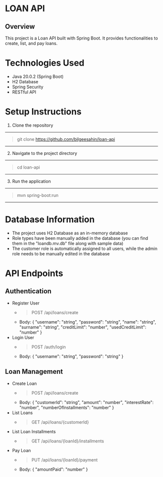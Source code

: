 # LOAN API
## Overview
This project is a Loan API built with Spring Boot. It provides functionalities to create, list, and pay loans.

# Technologies Used
* Java 20.0.2 (Spring Boot)
* H2 Database
* Spring Security
* RESTful API

# Setup Instructions

1. Clone the repository
---
>git clone https://github.com/bilgeesahin/loan-api
---
2. Navigate to the project directory
---
>cd loan-api
---
3. Run the application
---
>mvn spring-boot:run
---

# Database Information
* ⁠The project uses H2 Database as an in-memory database
* Role types have been manually added in the database (you can find them in the "loandb.mv.db" file along with sample data)
* The customer role is automatically assigned to all users, while the admin role needs to be manually edited in the database

# API Endpoints
## Authentication
* Register User
  * >POST /api/loans/create
  * Body:
    {
    "username": "string",
    "password": "string",
    "name": "string",
    "surname": "string",
    "creditLimit": "number",
    "usedCreditLimit": "number"
    }
* Login User
  * >POST /auth/login
  * Body:
    {
    "username": "string",
    "password": "string"
    }
## Loan Management
* Create Loan
  * >POST /api/loans/create
  * Body:
  {
  "customerId": "string",
  "amount": "number",
  "interestRate": "number",
  "numberOfInstallments": "number"
  }
* List Loans
  * >GET /api/loans/{customerId}
* List Loan Installments
  * >GET /api/loans/{loanId}/installments
* Pay Loan
  * >PUT /api/loans/{loanId}/payment
  * Body:
  {
  "amountPaid": "number"
  }
